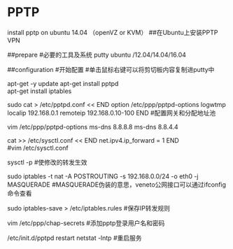 # PPTP
install pptp on ubuntu 14.04 （openVZ or KVM）
##在Ubuntu上安装PPTP VPN

##prepare #必要的工具及系统
putty 
ubuntu /12.04/14.04/16.04

##configuration 
	#开始配置
	#单击鼠标右键可以将剪切板内容复制进putty中

apt-get -y update
apt-get install pptpd   
apt-get install iptables

sudo cat > /etc/pptpd.conf << END
option /etc/ppp/pptpd-options
logwtmp
localip 192.168.0.1
remoteip 192.168.0.10-100
END
	#配置网关和分配地址池

vim /etc/ppp/pptpd-options
	ms-dns 8.8.8.8
	ms-dns 8.8.4.4

cat >> /etc/sysctl.conf << END
net.ipv4.ip_forward = 1
END 	
	#vim /etc/sysctl.conf

sysctl -p 
	#使修改的转发生效

sudo iptables -t nat -A POSTROUTING -s 192.168.0.0/24 -o eth0 -j MASQUERADE
	#MASQUERADE伪装的意思，veneto公网接口可以通过ifconfig命令查看

sudo iptables-save > /etc/iptables.rules
	#保存IP转发规则

vim /etc/ppp/chap-secrets
	#添加pptp登录用户名和密码

/etc/init.d/pptpd restart
netstat -lntp
	#重启服务

